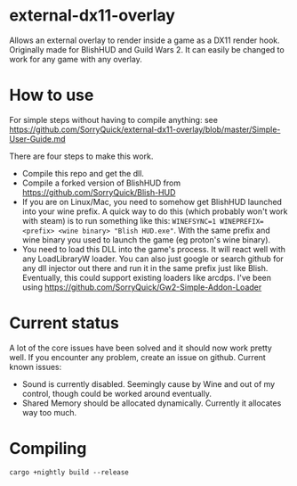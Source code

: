 # external-dx11-overlay
Allows an external overlay to render inside a game as a DX11 render hook. Originally made for BlishHUD and Guild Wars 2.
It can easily be changed to work for any game with any overlay.

# How to use
For simple steps without having to compile anything: see https://github.com/SorryQuick/external-dx11-overlay/blob/master/Simple-User-Guide.md

There are four steps to make this work.

- Compile this repo and get the dll.
- Compile a forked version of BlishHUD from https://github.com/SorryQuick/Blish-HUD
- If you are on Linux/Mac, you need to somehow get BlishHUD launched into your wine prefix. A quick way to do this (which probably won't work with steam) is to run something like this:
  ```WINEFSYNC=1 WINEPREFIX=<prefix> <wine binary> "Blish HUD.exe"```. With the same prefix and wine binary you used to launch the game (eg proton's wine binary).
- You need to load this DLL into the game's process. It will react well with any LoadLibraryW loader. You can also just google or search github for any dll injector out there and run it in the same prefix just like Blish. Eventually, this could support existing loaders like arcdps. I've been using https://github.com/SorryQuick/Gw2-Simple-Addon-Loader

# Current status
A lot of the core issues have been solved and it should now work pretty well. 
If you encounter any problem, create an issue on github.
Current known issues:

- Sound is currently disabled. Seemingly cause by Wine and out of my control, though could be worked around eventually. 
- Shared Memory should be allocated dynamically. Currently it allocates way too much.

# Compiling
```cargo +nightly build --release```
